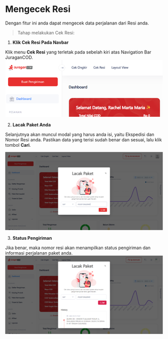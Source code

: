 # Mengecek Resi

Dengan fitur ini anda dapat mengecek data perjalanan dari Resi anda.

> Tahap melakukan Cek Resi:

1. **Klik Cek Resi Pada Navbar**

Klik menu <b>Cek Resi</b> yang terletak pada sebelah kiri atas Navigation Bar JuraganCOD.
![Halaman Dashboard JuraganCOD](images/cek-resi-1.png)

2. **Lacak Paket Anda**

Selanjutnya akan muncul modal yang harus anda isi, yaitu Ekspedisi dan Nomor Resi anda. Pastikan data yang terisi sudah benar dan sesuai, lalu klik tombol <b>Cari</b>.

![Halaman Lacak Paket](images/cek-resi-2.png)

3. **Status Pengiriman**

Jika benar, maka nomor resi akan menampilkan status pengiriman dan informasi perjalanan paket anda.
![Halaman Lacak Paket](images/cek-resi-3.png)
